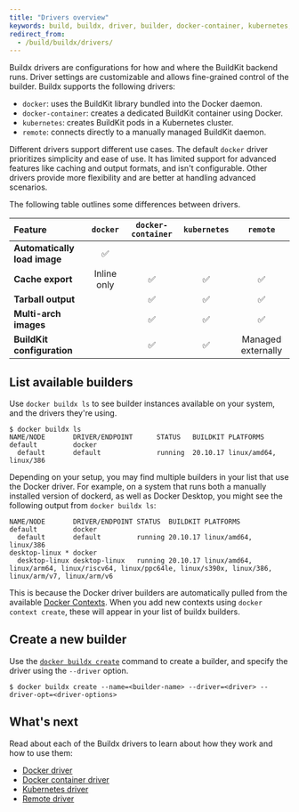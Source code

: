 ```yaml
---
title: "Drivers overview"
keywords: build, buildx, driver, builder, docker-container, kubernetes, remote
redirect_from:
  - /build/buildx/drivers/
---
```


Buildx drivers are configurations for how and where the BuildKit backend runs.
Driver settings are customizable and allows fine-grained control of the builder.
Buildx supports the following drivers:

- `docker`: uses the BuildKit library bundled into the Docker daemon.
- `docker-container`: creates a dedicated BuildKit container using Docker.
- `kubernetes`: creates BuildKit pods in a Kubernetes cluster.
- `remote`: connects directly to a manually managed BuildKit daemon.

Different drivers support different use cases. The default `docker` driver
prioritizes simplicity and ease of use. It has limited support for advanced
features like caching and output formats, and isn't configurable. Other drivers
provide more flexibility and are better at handling advanced scenarios.

The following table outlines some differences between drivers.

| Feature                      |  `docker`   | `docker-container` | `kubernetes` |      `remote`      |
|:-----------------------------|:-----------:|:------------------:|:------------:|:------------------:|
| **Automatically load image** |      ✅      |                    |              |                    |
| **Cache export**             | Inline only |         ✅          |      ✅       |         ✅          |
| **Tarball output**           |             |         ✅          |      ✅       |         ✅          |
| **Multi-arch images**        |             |         ✅          |      ✅       |         ✅          |
| **BuildKit configuration**   |             |         ✅          |      ✅       | Managed externally |

## List available builders

Use `docker buildx ls` to see builder instances available on your system, and
the drivers they're using.

```console
$ docker buildx ls
NAME/NODE       DRIVER/ENDPOINT      STATUS   BUILDKIT PLATFORMS
default         docker
  default       default              running  20.10.17 linux/amd64, linux/386
```

Depending on your setup, you may find multiple builders in your list that use
the Docker driver. For example, on a system that runs both a manually installed
version of dockerd, as well as Docker Desktop, you might see the following
output from `docker buildx ls`:

```console
NAME/NODE       DRIVER/ENDPOINT STATUS  BUILDKIT PLATFORMS
default         docker
  default       default         running 20.10.17 linux/amd64, linux/386
desktop-linux * docker
  desktop-linux desktop-linux   running 20.10.17 linux/amd64, linux/arm64, linux/riscv64, linux/ppc64le, linux/s390x, linux/386, linux/arm/v7, linux/arm/v6
```

This is because the Docker driver builders are automatically pulled from the
available [Docker Contexts](../../../engine/context/working-with-contexts.md).
When you add new contexts using `docker context create`, these will appear in
your list of buildx builders.

## Create a new builder

Use the [`docker buildx create`](../../../engine/reference/commandline/buildx_create.md)
command to create a builder, and specify the driver using the `--driver` option.

```console
$ docker buildx create --name=<builder-name> --driver=<driver> --driver-opt=<driver-options>
```

## What's next

Read about each of the Buildx drivers to learn about how they work and how to
use them:

- [Docker driver](./docker.md)
- [Docker container driver](./docker-container.md)
- [Kubernetes driver](./kubernetes.md)
- [Remote driver](./remote.md)
